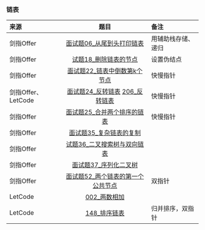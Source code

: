 ### 链表
来源|题目|备注
:---|:---:|:---|
剑指Offer|[面试题06_从尾到头打印链表](JianZhiOffer/面试题06_从尾到头打印链表.py)|用辅助栈存储、递归|
剑指Offer|[试题18_删除链表的节点](JianZhiOffer/面试题18_删除链表的节点.py)|设置伪结点|
剑指Offer|[面试题22_链表中倒数第k个节点](JianZhiOffer/面试题22_链表中倒数第k个节点.py)|快慢指针|
剑指Offer、LetCode|[面试题24_反转链表](JianZhiOffer/面试题24_反转链表.py)  [206_反转链表](Leetcode/206_反转链表.py)|快慢指针|
剑指Offer|[面试题25_合并两个排序的链表](JianZhiOffer/面试题25_合并两个排序的链表.py)|快慢指针|
剑指Offer|[面试题35_复杂链表的复制](JianZhiOffer/面试题35_复杂链表的复制.py)||
剑指Offer|[试题36_二叉搜索树与双向链表](JianZhiOffer/面试题36_二叉搜索树与双向链表.py)||
剑指Offer|[面试题37_序列化二叉树](JianZhiOffer/面试题37_序列化二叉树.py)||
剑指Offer|[面试题52_两个链表的第一个公共节点](JianZhiOffer/面试题52_两个链表的第一个公共节点.py)|双指针|
LetCode|[002_两数相加](Leetcode/002_两数相加.py)||
LetCode|[148_排序链表](Leetcode/148_排序链表.py)|归并排序，双指针|

